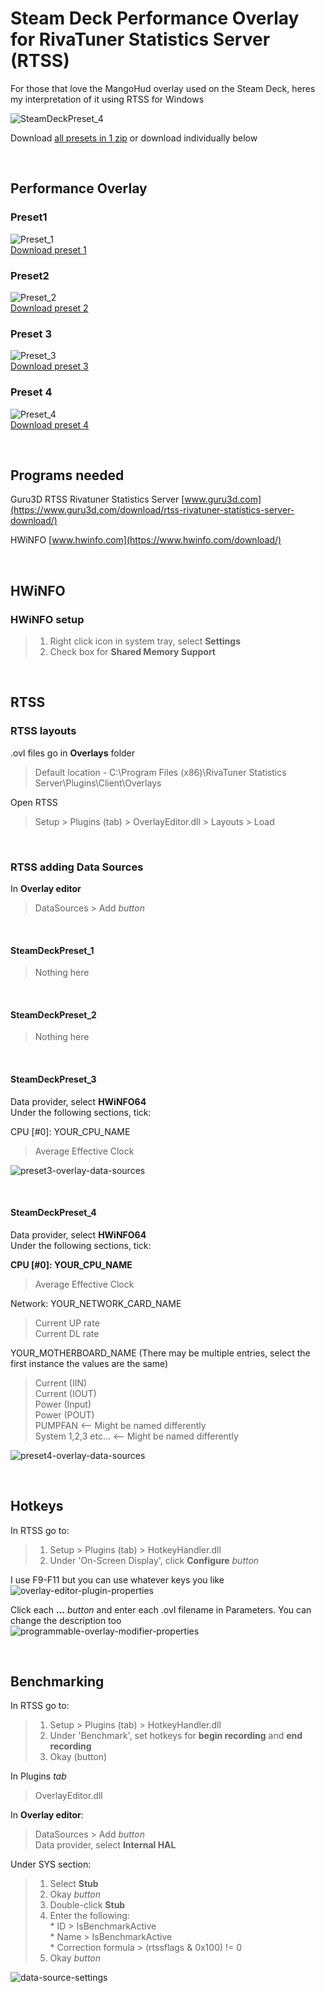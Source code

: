 # Steam Deck Performance Overlay for RivaTuner Statistics Server (RTSS)

For those that love the MangoHud overlay used on the Steam Deck, heres my interpretation of it using RTSS for Windows

![SteamDeckPreset_4](https://github.com/user-attachments/assets/c298d187-66cd-432a-8d2e-bcec748d5e0c)

Download [all presets in 1 zip](https://github.com/CillaBlacksLabia/steam-deck-overlay-for-rtss/releases/tag/v0.1.0) or download individually below
&nbsp;

&nbsp;





## Performance Overlay
### Preset1  
![Preset_1](https://github.com/user-attachments/assets/5a28530e-d797-45dd-b4dc-e94c14424bb7)  
[Download preset 1](https://github.com/CillaBlacksLabia/steam-deck-overlay-for-rtss/releases/tag/preset1-v0.1.0)

### Preset2  
![Preset_2](https://github.com/user-attachments/assets/22e13b4d-d001-4985-909f-57e5ad561145)  
[Download preset 2](https://github.com/CillaBlacksLabia/steam-deck-overlay-for-rtss/releases/tag/preset2-v0.1.0)

### Preset 3  
![Preset_3](https://github.com/user-attachments/assets/e31b5996-dbb3-4402-90fe-c26c9385b1a1)  
[Download preset 3](https://github.com/CillaBlacksLabia/steam-deck-overlay-for-rtss/releases/tag/preset3-v0.1.0)

### Preset 4  
![Preset_4](https://github.com/user-attachments/assets/08f9e795-5eac-4a85-a4ee-9561a65004f9)  
[Download preset 4](https://github.com/CillaBlacksLabia/steam-deck-overlay-for-rtss/releases/tag/preset4-v0.1.0)
&nbsp;

&nbsp;





## Programs needed

Guru3D RTSS Rivatuner Statistics Server
[www.guru3d.com](https://www.guru3d.com/download/rtss-rivatuner-statistics-server-download/)

HWiNFO
[www.hwinfo.com](https://www.hwinfo.com/download/)
&nbsp;

&nbsp;





## HWiNFO

### HWiNFO setup
>1. Right click icon in system tray, select **Settings**
>2. Check box for **Shared Memory Support**
&nbsp;

&nbsp;





## RTSS

### RTSS layouts
.ovl files go in **Overlays** folder
> Default location - C:\Program Files (x86)\RivaTuner Statistics Server\Plugins\Client\Overlays

Open RTSS
> Setup > Plugins (tab) > OverlayEditor.dll > Layouts > Load
&nbsp;

&nbsp;





### RTSS adding Data Sources

In **Overlay editor**
> DataSources > Add *button*
&nbsp;

&nbsp;
#### SteamDeckPreset_1
> Nothing here
&nbsp;

&nbsp;
#### SteamDeckPreset_2
> Nothing here
&nbsp;

&nbsp;
#### SteamDeckPreset_3

Data provider, select **HWiNFO64**  
Under the following sections, tick:

CPU [#0]: YOUR_CPU_NAME
>Average Effective Clock

![preset3-overlay-data-sources](https://github.com/user-attachments/assets/8f6b3d58-0793-4329-a9a4-5ff215f9e770)
&nbsp;

&nbsp;
#### SteamDeckPreset_4

Data provider, select **HWiNFO64**  
Under the following sections, tick:


**CPU [#0]: YOUR_CPU_NAME**
> Average Effective Clock

Network: YOUR_NETWORK_CARD_NAME
> Current UP rate  
> Current DL rate

YOUR_MOTHERBOARD_NAME (There may be multiple entries, select the first instance the values are the same)
> Current (IIN)  
> Current (IOUT)  
> Power (Input)  
> Power (POUT)  
> PUMPFAN              <-- Might be named differently  
> System 1,2,3 etc...  <-- Might be named differently

![preset4-overlay-data-sources](https://github.com/user-attachments/assets/73384f2f-e1f9-4677-9492-2dbb310a0db9)
&nbsp;

&nbsp;





## Hotkeys

In RTSS go to:
> 1. Setup > Plugins (tab) > HotkeyHandler.dll
> 2. Under 'On-Screen Display', click **Configure** *button*

I use F9-F11 but you can use whatever keys you like  
![overlay-editor-plugin-properties](https://github.com/user-attachments/assets/a04aa6ac-4cca-482f-960e-f29620a1fbb3)

Click each **...** *button* and enter each .ovl filename in Parameters. You can change the description too  
![programmable-overlay-modifier-properties](https://github.com/user-attachments/assets/93f13f55-0f13-462e-8193-6230ca43496e)
&nbsp;

&nbsp;





## Benchmarking

In RTSS go to:
> 1. Setup > Plugins (tab) > HotkeyHandler.dll
> 2. Under 'Benchmark', set hotkeys for **begin recording** and **end recording**
> 3. Okay (button)

In Plugins *tab*
> OverlayEditor.dll

In **Overlay editor**:
> DataSources > Add *button*  
> Data provider, select **Internal HAL**


Under SYS section:
> 1. Select **Stub**
> 2. Okay *button*
> 3. Double-click **Stub**
> 4. Enter the following:  
     * ID                 > IsBenchmarkActive  
     * Name               > IsBenchmarkActive  
     * Correction formula > (rtssflags & 0x100) != 0
> 5. Okay *button*

![data-source-settings](https://github.com/user-attachments/assets/e763f429-402a-4e06-83d8-fe6a4df01580)
